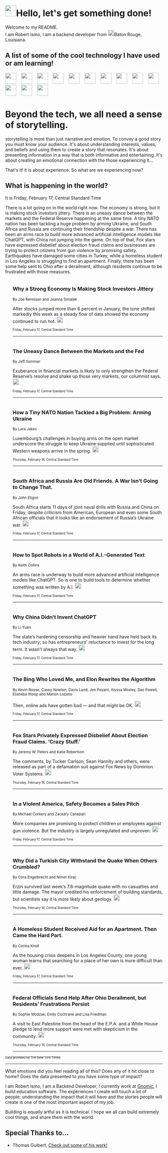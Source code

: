 <h1><img src="https://emojis.slackmojis.com/emojis/images/1643514375/3493/hot-coffee.gif?1643514375" width="35"/>Hello, let's get something done!</h1>

<p>Welcome to my README.<br/>
I am Robert Ismo, I am a backend developer from <img src="https://emojis.slackmojis.com/emojis/images/1638395689/50435/moulin_rouge.png?1638395689" width="20"/>Baton Rouge, Louisiana.</p>
<h2>A list of some of the cool technology I have used or am learning!</h2>
<p>
<img src="https://emojis.slackmojis.com/emojis/images/1643516091/21142/meow_bongotap.gif?1643516091" width="35" alt="">
<img src="https://img.shields.io/badge/Favorite%20Frontend%20Framework-SvelteKit-f83903" alt="">
<img src="https://img.shields.io/badge/Second%20Favorite-Vue-40b581" alt="">
<img src="https://img.shields.io/badge/Most%20Used%20Runtime-Nodejs-78b061" alt="">
<img src="https://emojis.slackmojis.com/emojis/images/1643517416/34482/fire.gif?1643517416" width="35" alt="">
<img src="https://img.shields.io/badge/Javascript%20But%20Better-Typescript-0078ca" alt="">
<img src="https://img.shields.io/badge/Favorite%20Language-Elixir-3e244d" alt="">
<img src="https://img.shields.io/badge/Containerize%20Everything-Docker-6ac9ef" alt="">
<img src="https://emojis.slackmojis.com/emojis/images/1643514596/5999/meow_party.gif?1643514596" width="35" alt="">
<img src="https://img.shields.io/badge/API%20Love%20Language-Graphql-de32a5" alt="">
<img src="https://img.shields.io/badge/Our%20Favorite%20Version%20Controller-Git-e94f33" alt="">
<img src="https://img.shields.io/badge/Favorite%20Database-Redis-d42d1d" alt="">
<img src="https://emojis.slackmojis.com/emojis/images/1643514559/5584/deployparrot.gif?1643514559" width="35" alt="">
<img src="https://img.shields.io/badge/Container%20Interstate-RabbitMQ-f66200" alt="">
<img src="https://img.shields.io/badge/Gotta%20Learn-Kubernetes-316adf" alt="">
<img src="https://img.shields.io/badge/Really%20Mature%20Now-WASM-654fef" alt="">
<img src="https://emojis.slackmojis.com/emojis/images/1666642497/61942/dance_vibe.gif?1666642497" width="35" alt="">
<img src="https://img.shields.io/badge/For%20My%20M1-ARM64-657d96" alt="">
<img src="https://img.shields.io/badge/Loving%20This%20So%20Much-TailwindCSS-17bcb5" alt="">
<img src="https://img.shields.io/badge/Cool%20Build%20Tool-Vite-f9cb24" alt="">
<img src="https://emojis.slackmojis.com/emojis/images/1669231376/62819/working-on-it.gif?1669231376" width="35" alt="">
<img src="https://img.shields.io/badge/Fun%20and%20Easy%20Database-MongoDB-5f8c49" alt="">
<img src="https://img.shields.io/badge/JS%20Life%20Support-NPM-c73737" alt="">
<img src="https://img.shields.io/badge/I%20Liked%20It-DynamoDB-0073b9" alt="">
<img src="https://emojis.slackmojis.com/emojis/images/1643514045/46/question.gif?1643514045" width="35" alt="">
<img src="https://img.shields.io/badge/cool-React-60d6f9" alt="">
<img src="https://img.shields.io/badge/Future%20Big%20Project-Lambda-f37e00" alt="">
<img src="https://img.shields.io/badge/NPM%20But%20Better-PNPM-f1aa07" alt="">
<img src="https://emojis.slackmojis.com/emojis/images/1643514943/9662/fbwow.gif?1643514943" width="35" alt="">
<img src="https://img.shields.io/badge/First%20Language-C-662079" alt="">
<img src="https://img.shields.io/badge/Where%20I%20Deploy%20Frontend-Vercel-000000" alt="">
<img src="https://img.shields.io/badge/Who%20Does%20not%20Want%20an%20App-Swift-f9492a" alt="">
<img src="https://emojis.slackmojis.com/emojis/images/1643514058/151/javascript.png?1643514058" width="35" alt="">
<img src="https://img.shields.io/badge/cool-Python-fbd542" alt="">
<img src="https://img.shields.io/badge/Favorite%20Something-Stripe-656cdc" alt="">
<img src="https://img.shields.io/badge/Of%20Course-HTML5-ed6327" alt="">
<img src="https://emojis.slackmojis.com/emojis/images/1660415405/60731/bomb.gif?1660415405" width="35" alt="">
<img src="https://img.shields.io/badge/hate-CSS-2964ec" alt="">
<img src="https://img.shields.io/badge/Learning-CircleCI-141215" alt="">
<img src="https://img.shields.io/badge/Learning-Rust-fbbb3b" alt="">
<img src="https://emojis.slackmojis.com/emojis/images/1660415397/60712/writing-hand.gif?1660415397" width="35" alt="">
<img src="https://img.shields.io/badge/Dev%20Browser%20of%20Choice-Firefox-cc4e26" alt="">
<img src="https://img.shields.io/badge/Recoverying%20From%20Windows-UNIX-1781e3" alt="">
<img src="https://img.shields.io/badge/LOVE-LogSeq-90c1c2" alt="">
<img src="https://emojis.slackmojis.com/emojis/images/1643514066/223/kirby.gif?1643514066" width="35" alt="">
<img src="https://img.shields.io/badge/Daily%20Driver-MacOS-e6e6e8" alt="">
<img src="https://img.shields.io/badge/Git%20Server-Github-000000" alt="">
<img src="https://img.shields.io/badge/enjoyable-EC2-f17428" alt="">
<img src="https://emojis.slackmojis.com/emojis/images/1643514239/2069/excited.gif?1643514239" width="35" alt="">
</p>
<h1>Beyond the tech, we all need a sense of storytelling.</h1>
<p>storytelling is more than just narrative and emotion. To convey a good story you must know your audience. It's about understanding interests, values, and beliefs and using them to create a story that resonates. It's about presenting information in a way that is both informative and entertaining. It's about creating an emotional connection with the those experiencing it...</p>
<p>That's it! it is about experience. So what are we experiencing now?</p>
<h2>What is happening in the world?</h2>
<p>It is Friday, February 17, Central Standard Time</p>
<p>
There is a lot going on in the world right now. The economy is strong, but it is making stock investors jittery. There is an uneasy dance between the markets and the Federal Reserve happening at the same time. A tiny NATO nation has been tackling a huge problem by arming Ukraine, and South Africa and Russia are continuing their friendship despite a war. There has been an arms race to build more advanced artificial intelligence models like ChatGPT, with China not jumping into the game. On top of that, Fox stars have expressed disbelief about election fraud claims and businesses are trying to protect citizens from gun violence by promising safety. Earthquakes have damaged some cities in Turkey, while a homeless student in Los Angeles is struggling to find an apartment. Finally, there has been some help sent to Ohio after a derailment, although residents continue to be frustrated with those measures.</p>
<ol>
<img src="https://img.shields.io/badge/-business-blue" alt="">
<h3>Why a Strong Economy Is Making Stock Investors Jittery</h3>
<sub>By Joe Rennison and Jeanna Smialek</sub>
<p>After stocks jumped more than 6 percent in January, the tone shifted markedly this week as a steady flow of data showed the economy continued to run hot.  <a href="https://nyti.ms/3EiFtRd"><img src="https://developer.nytimes.com/files/poweredby_nytimes_30b.png?v=1583354208352" height="20"></a></p>
<sub><sub>Friday, February 17, Central Standard Time</sub></sub>
<hr/>
<img src="https://img.shields.io/badge/-business-blue" alt="">
<h3>The Uneasy Dance Between the Markets and the Fed</h3>
<sub>By Jeff Sommer</sub>
<p>Exuberance in financial markets is likely to only strengthen the Federal Reserve’s resolve and shake up those very markets, our columnist says.  <a href="https://nyti.ms/3lH5MKD"><img src="https://developer.nytimes.com/files/poweredby_nytimes_30b.png?v=1583354208352" height="20"></a></p>
<sub><sub>Friday, February 17, Central Standard Time</sub></sub>
<hr/>
<img src="https://img.shields.io/badge/-world-blue" alt="">
<h3>How a Tiny NATO Nation Tackled a Big Problem: Arming Ukraine</h3>
<sub>By Lara Jakes</sub>
<p>Luxembourg’s challenges in buying arms on the open market underscore the struggle to keep Ukraine supplied until sophisticated Western weapons arrive in the spring.  <a href="https://nyti.ms/3YEG4EW"><img src="https://developer.nytimes.com/files/poweredby_nytimes_30b.png?v=1583354208352" height="20"></a></p>
<sub><sub>Thursday, February 16, Central Standard Time</sub></sub>
<hr/>
<img src="https://img.shields.io/badge/-world-blue" alt="">
<h3>South Africa and Russia Are Old Friends. A War Isn’t Going to Change That.</h3>
<sub>By John Eligon</sub>
<p>South Africa starts 11 days of joint naval drills with Russia and China on Friday, despite criticism from American, European and even some South African officials that it looks like an endorsement of Russia’s Ukraine war.  <a href="https://nyti.ms/3Ibh412"><img src="https://developer.nytimes.com/files/poweredby_nytimes_30b.png?v=1583354208352" height="20"></a></p>
<sub><sub>Friday, February 17, Central Standard Time</sub></sub>
<hr/>
<img src="https://img.shields.io/badge/-business-blue" alt="">
<h3>How to Spot Robots in a World of A.I.-Generated Text</h3>
<sub>By Keith Collins</sub>
<p>An arms race is underway to build more advanced artificial intelligence models like ChatGPT. So is one to build tools to determine whether something was written by A.I.  <a href="https://nyti.ms/3YRFiEi"><img src="https://developer.nytimes.com/files/poweredby_nytimes_30b.png?v=1583354208352" height="20"></a></p>
<sub><sub>Friday, February 17, Central Standard Time</sub></sub>
<hr/>
<img src="https://img.shields.io/badge/-business-blue" alt="">
<h3>Why China Didn’t Invent ChatGPT</h3>
<sub>By Li Yuan</sub>
<p>The state’s hardening censorship and heavier hand have held back its tech industry; so has entrepreneurs’ reluctance to invest for the long term. It wasn’t always that way.  <a href="https://nyti.ms/3lGxJlB"><img src="https://developer.nytimes.com/files/poweredby_nytimes_30b.png?v=1583354208352" height="20"></a></p>
<sub><sub>Friday, February 17, Central Standard Time</sub></sub>
<hr/>
<img src="https://img.shields.io/badge/-podcasts-blue" alt="">
<h3>The Bing Who Loved Me, and Elon Rewrites the Algorithm</h3>
<sub>By Kevin Roose, Casey Newton, Davis Land, Jen Poyant, Alyssa Moxley, Dan Powell, Elisheba Ittoop and Marion Lozano</sub>
<p>Then, online ads have gotten bad — and that might be OK.  <a href="https://nyti.ms/3YzcQr4"><img src="https://developer.nytimes.com/files/poweredby_nytimes_30b.png?v=1583354208352" height="20"></a></p>
<sub><sub>Friday, February 17, Central Standard Time</sub></sub>
<hr/>
<img src="https://img.shields.io/badge/-business-blue" alt="">
<h3>Fox Stars Privately Expressed Disbelief About Election Fraud Claims. ‘Crazy Stuff.’</h3>
<sub>By Jeremy W. Peters and Katie Robertson</sub>
<p>The comments, by Tucker Carlson, Sean Hannity and others, were released as part of a defamation suit against Fox News by Dominion Voter Systems.  <a href="https://nyti.ms/3k2pvDQ"><img src="https://developer.nytimes.com/files/poweredby_nytimes_30b.png?v=1583354208352" height="20"></a></p>
<sub><sub>Thursday, February 16, Central Standard Time</sub></sub>
<hr/>
<img src="https://img.shields.io/badge/-business-blue" alt="">
<h3>In a Violent America, Safety Becomes a Sales Pitch</h3>
<sub>By Michael Corkery and Zackary Canepari</sub>
<p>More companies are promising to protect children or employees against gun violence. But the industry is largely unregulated and unproven.  <a href="https://nyti.ms/3YZB6lR"><img src="https://developer.nytimes.com/files/poweredby_nytimes_30b.png?v=1583354208352" height="20"></a></p>
<sub><sub>Friday, February 17, Central Standard Time</sub></sub>
<hr/>
<img src="https://img.shields.io/badge/-world-blue" alt="">
<h3>Why Did a Turkish City Withstand the Quake When Others Crumbled?</h3>
<sub>By Cora Engelbrecht and Nimet Kirac</sub>
<p>Erzin survived last week’s 7.8-magnitude quake with no casualties and little damage. The mayor credited his enforcement of building standards, but scientists say it is more likely about geology.  <a href="https://nyti.ms/3lH9qEd"><img src="https://developer.nytimes.com/files/poweredby_nytimes_30b.png?v=1583354208352" height="20"></a></p>
<sub><sub>Thursday, February 16, Central Standard Time</sub></sub>
<hr/>
<img src="https://img.shields.io/badge/-us-blue" alt="">
<h3>A Homeless Student Received Aid for an Apartment. Then Came the Hard Part.</h3>
<sub>By Corina Knoll</sub>
<p>As the housing crisis deepens in Los Angeles County, one young woman learns that searching for a place of her own is more difficult than ever.  <a href="https://nyti.ms/3lGxFST"><img src="https://developer.nytimes.com/files/poweredby_nytimes_30b.png?v=1583354208352" height="20"></a></p>
<sub><sub>Friday, February 17, Central Standard Time</sub></sub>
<hr/>
<img src="https://img.shields.io/badge/-us-blue" alt="">
<h3>Federal Officials Send Help After Ohio Derailment, but Residents’ Frustrations Persist</h3>
<sub>By Sophie Wodzak, Emily Cochrane and Lisa Friedman</sub>
<p>A visit to East Palestine from the head of the E.P.A. and a White House pledge to lend more support were met with skepticism in the community.  <a href="https://nyti.ms/3k1sLPS"><img src="https://developer.nytimes.com/files/poweredby_nytimes_30b.png?v=1583354208352" height="20"></a></p>
<sub><sub>Thursday, February 16, Central Standard Time</sub></sub>
<hr/>
</ol>
<a href="https://developer.nytimes.com"><sub><sub>Data provided by The New York Times</sub></sub></a>
<hr/>
<p>What emotions did you feel reading all of this? Does any of it hit close to home? Does the data presented to you have some type of impact?</p>
<p>I am Robert Ismo, I am a Backend Developer, I currently work at <a href="https://gnomic.education/">Gnomic</a>, I build education software. The experiences I create will touch a lot of people; understanding the impact that it will have and the stories people will create is one of the most important aspect of my job.</p>
<p>Building is equally artful as it is technical. I hope we all can build extremely cool things, and share them with the world.</p>
<h2>Special Thanks to...</h2>
<ul>
<li>Thomas Guibert, <a href="https://github.com/thmsgbrt/thmsgbrt">Check out some of his work!</a></li>
</ul>